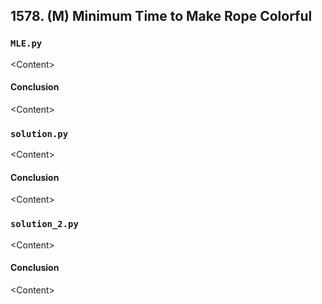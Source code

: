 ## 1578. (M) Minimum Time to Make Rope Colorful

### `MLE.py`
\<Content\>  

#### Conclusion
\<Content\>  
  


### `solution.py`
\<Content\>  

#### Conclusion
\<Content\>  
  


### `solution_2.py`
\<Content\>  

#### Conclusion
\<Content\>  
  

